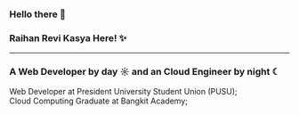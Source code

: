 ### Hello there 👋
### Raihan Revi Kasya Here! ✨

---
### A Web Developer by day ☼ and an Cloud Engineer by night ☾

Web Developer at President University Student Union (PUSU);<br>
Cloud Computing Graduate at Bangkit Academy;<br>
